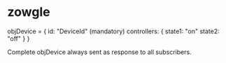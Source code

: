 zowgle
======

objDevice = {
	id: "DeviceId" (mandatory)
	controllers: {
		state1: "on"
		state2: "off"
	}
}

Complete objDevice always sent as response to all subscribers.